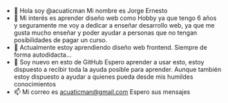 - 👋 Hola soy @acuaticman Mi nombre es Jorge Ernesto
- 👀 Mi interés es aprender diseño web como Hobby ya que tengo 6 años y seguramente me voy a dedicar a enseñar desarrollo web, 
      ya que me gusta mucho enseñar y poder ayudar a personas que no tengan posibilidades de pagar un curso.
- 🌱 Actualmente estoy aprendiendo diseño web frontend. Siempre de forma autodidacta...
- 💞️ Soy nuevo en esto de GitHub Espero aprender a usar esto, estoy dispuesto a recibir toda la ayuda posible para 
      aprender. Aunque también estoy dispuesto a ayudar a quienes pueda desde mis humildes conocimientos
- 📫 Mi correo es acuaticman@gmail.com Espero sus mensajes


